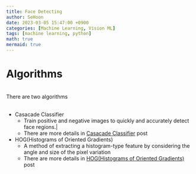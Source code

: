```yaml
---
title: Face Detecting
author: SeHoon
date: 2023-03-05 15:47:00 +0900
categories: [Machine Learning, Vision ML]
tags: [machine learning, python]
math: true
mermaid: true
---
```


# Algorithms
<br>
There are two algorithms<br><br>

- Casacade Classifier<br>
    + Train positive and negative images to quickly and accurately detect face regions.|<br>
    + There are more details in [Casacade Classifier](https://csh970605.github.io/posts/Casacade-Classifier/) post<br>
- HOG(Histograms of Oriented Gradients)
    + A method of extracting a histogram-type feature by considering the angle and size of the pixel variation<br>
    + There are more details in [HOG(Histograms of Oriented Gradients)](https://csh970605.github.io/posts/HOG/) post<br>

